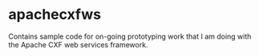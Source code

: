 apachecxfws
===========

Contains sample code for on-going prototyping work that I am doing with the Apache CXF web services framework.
